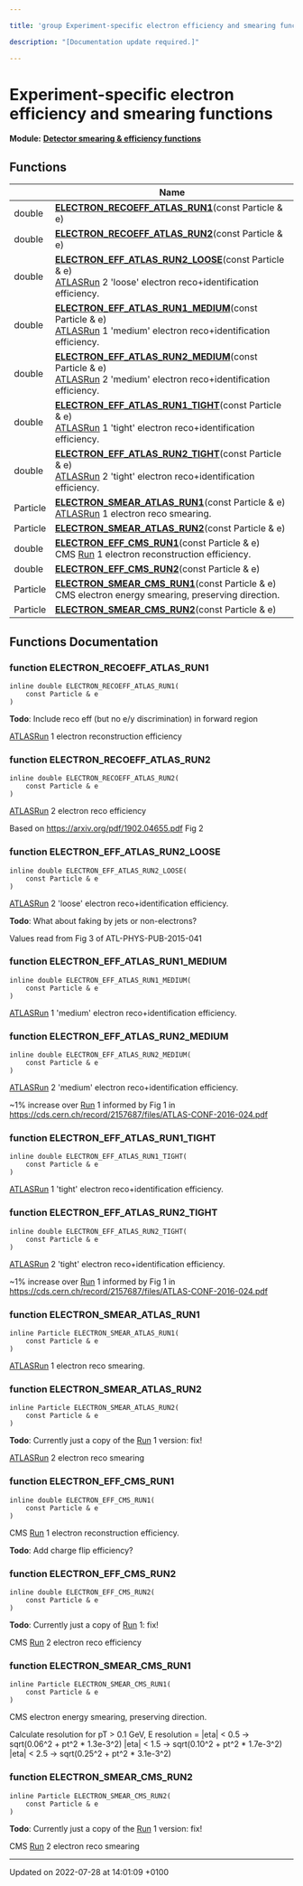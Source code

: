 ```yaml
---

title: 'group Experiment-specific electron efficiency and smearing functions'

description: "[Documentation update required.]"

---
```


# Experiment-specific electron efficiency and smearing functions

**Module:** **[Detector smearing & efficiency functions](http://example.org/modules/group__smearing/)**



## Functions

|                | Name           |
| -------------- | -------------- |
| double | **[ELECTRON_RECOEFF_ATLAS_RUN1](http://example.org/modules/group__smearing__elec/#function-electron-recoeff-atlas-run1)**(const Particle & e) |
| double | **[ELECTRON_RECOEFF_ATLAS_RUN2](http://example.org/modules/group__smearing__elec/#function-electron-recoeff-atlas-run2)**(const Particle & e) |
| double | **[ELECTRON_EFF_ATLAS_RUN2_LOOSE](http://example.org/modules/group__smearing__elec/#function-electron-eff-atlas-run2-loose)**(const Particle & e)<br><a href="http://example.org/namespaces/namespacerivet_1_1atlas/">ATLAS</a><a href="http://example.org/classes/classrivet_1_1run/">Run</a> 2 'loose' electron reco+identification efficiency.  |
| double | **[ELECTRON_EFF_ATLAS_RUN1_MEDIUM](http://example.org/modules/group__smearing__elec/#function-electron-eff-atlas-run1-medium)**(const Particle & e)<br><a href="http://example.org/namespaces/namespacerivet_1_1atlas/">ATLAS</a><a href="http://example.org/classes/classrivet_1_1run/">Run</a> 1 'medium' electron reco+identification efficiency.  |
| double | **[ELECTRON_EFF_ATLAS_RUN2_MEDIUM](http://example.org/modules/group__smearing__elec/#function-electron-eff-atlas-run2-medium)**(const Particle & e)<br><a href="http://example.org/namespaces/namespacerivet_1_1atlas/">ATLAS</a><a href="http://example.org/classes/classrivet_1_1run/">Run</a> 2 'medium' electron reco+identification efficiency.  |
| double | **[ELECTRON_EFF_ATLAS_RUN1_TIGHT](http://example.org/modules/group__smearing__elec/#function-electron-eff-atlas-run1-tight)**(const Particle & e)<br><a href="http://example.org/namespaces/namespacerivet_1_1atlas/">ATLAS</a><a href="http://example.org/classes/classrivet_1_1run/">Run</a> 1 'tight' electron reco+identification efficiency.  |
| double | **[ELECTRON_EFF_ATLAS_RUN2_TIGHT](http://example.org/modules/group__smearing__elec/#function-electron-eff-atlas-run2-tight)**(const Particle & e)<br><a href="http://example.org/namespaces/namespacerivet_1_1atlas/">ATLAS</a><a href="http://example.org/classes/classrivet_1_1run/">Run</a> 2 'tight' electron reco+identification efficiency.  |
| Particle | **[ELECTRON_SMEAR_ATLAS_RUN1](http://example.org/modules/group__smearing__elec/#function-electron-smear-atlas-run1)**(const Particle & e)<br><a href="http://example.org/namespaces/namespacerivet_1_1atlas/">ATLAS</a><a href="http://example.org/classes/classrivet_1_1run/">Run</a> 1 electron reco smearing.  |
| Particle | **[ELECTRON_SMEAR_ATLAS_RUN2](http://example.org/modules/group__smearing__elec/#function-electron-smear-atlas-run2)**(const Particle & e) |
| double | **[ELECTRON_EFF_CMS_RUN1](http://example.org/modules/group__smearing__elec/#function-electron-eff-cms-run1)**(const Particle & e)<br>CMS <a href="http://example.org/classes/classrivet_1_1run/">Run</a> 1 electron reconstruction efficiency.  |
| double | **[ELECTRON_EFF_CMS_RUN2](http://example.org/modules/group__smearing__elec/#function-electron-eff-cms-run2)**(const Particle & e) |
| Particle | **[ELECTRON_SMEAR_CMS_RUN1](http://example.org/modules/group__smearing__elec/#function-electron-smear-cms-run1)**(const Particle & e)<br>CMS electron energy smearing, preserving direction.  |
| Particle | **[ELECTRON_SMEAR_CMS_RUN2](http://example.org/modules/group__smearing__elec/#function-electron-smear-cms-run2)**(const Particle & e) |


## Functions Documentation

### function ELECTRON_RECOEFF_ATLAS_RUN1

```
inline double ELECTRON_RECOEFF_ATLAS_RUN1(
    const Particle & e
)
```


**Todo**: Include reco eff (but no e/y discrimination) in forward region 

<a href="http://example.org/namespaces/namespacerivet_1_1atlas/">ATLAS</a><a href="http://example.org/classes/classrivet_1_1run/">Run</a> 1 electron reconstruction efficiency 


### function ELECTRON_RECOEFF_ATLAS_RUN2

```
inline double ELECTRON_RECOEFF_ATLAS_RUN2(
    const Particle & e
)
```


<a href="http://example.org/namespaces/namespacerivet_1_1atlas/">ATLAS</a><a href="http://example.org/classes/classrivet_1_1run/">Run</a> 2 electron reco efficiency

Based on <a href="https://arxiv.org/pdf/1902.04655.pdf">https://arxiv.org/pdf/1902.04655.pdf</a> Fig 2 


### function ELECTRON_EFF_ATLAS_RUN2_LOOSE

```
inline double ELECTRON_EFF_ATLAS_RUN2_LOOSE(
    const Particle & e
)
```

<a href="http://example.org/namespaces/namespacerivet_1_1atlas/">ATLAS</a><a href="http://example.org/classes/classrivet_1_1run/">Run</a> 2 'loose' electron reco+identification efficiency. 

**Todo**: What about faking by jets or non-electrons? 

Values read from Fig 3 of ATL-PHYS-PUB-2015-041 


### function ELECTRON_EFF_ATLAS_RUN1_MEDIUM

```
inline double ELECTRON_EFF_ATLAS_RUN1_MEDIUM(
    const Particle & e
)
```

<a href="http://example.org/namespaces/namespacerivet_1_1atlas/">ATLAS</a><a href="http://example.org/classes/classrivet_1_1run/">Run</a> 1 'medium' electron reco+identification efficiency. 

### function ELECTRON_EFF_ATLAS_RUN2_MEDIUM

```
inline double ELECTRON_EFF_ATLAS_RUN2_MEDIUM(
    const Particle & e
)
```

<a href="http://example.org/namespaces/namespacerivet_1_1atlas/">ATLAS</a><a href="http://example.org/classes/classrivet_1_1run/">Run</a> 2 'medium' electron reco+identification efficiency. 

~1% increase over <a href="http://example.org/classes/classrivet_1_1run/">Run</a> 1 informed by Fig 1 in <a href="https://cds.cern.ch/record/2157687/files/ATLAS-CONF-2016-024.pdf">https://cds.cern.ch/record/2157687/files/ATLAS-CONF-2016-024.pdf</a>


### function ELECTRON_EFF_ATLAS_RUN1_TIGHT

```
inline double ELECTRON_EFF_ATLAS_RUN1_TIGHT(
    const Particle & e
)
```

<a href="http://example.org/namespaces/namespacerivet_1_1atlas/">ATLAS</a><a href="http://example.org/classes/classrivet_1_1run/">Run</a> 1 'tight' electron reco+identification efficiency. 

### function ELECTRON_EFF_ATLAS_RUN2_TIGHT

```
inline double ELECTRON_EFF_ATLAS_RUN2_TIGHT(
    const Particle & e
)
```

<a href="http://example.org/namespaces/namespacerivet_1_1atlas/">ATLAS</a><a href="http://example.org/classes/classrivet_1_1run/">Run</a> 2 'tight' electron reco+identification efficiency. 

~1% increase over <a href="http://example.org/classes/classrivet_1_1run/">Run</a> 1 informed by Fig 1 in <a href="https://cds.cern.ch/record/2157687/files/ATLAS-CONF-2016-024.pdf">https://cds.cern.ch/record/2157687/files/ATLAS-CONF-2016-024.pdf</a>


### function ELECTRON_SMEAR_ATLAS_RUN1

```
inline Particle ELECTRON_SMEAR_ATLAS_RUN1(
    const Particle & e
)
```

<a href="http://example.org/namespaces/namespacerivet_1_1atlas/">ATLAS</a><a href="http://example.org/classes/classrivet_1_1run/">Run</a> 1 electron reco smearing. 

### function ELECTRON_SMEAR_ATLAS_RUN2

```
inline Particle ELECTRON_SMEAR_ATLAS_RUN2(
    const Particle & e
)
```


**Todo**: Currently just a copy of the <a href="http://example.org/classes/classrivet_1_1run/">Run</a> 1 version: fix! 

<a href="http://example.org/namespaces/namespacerivet_1_1atlas/">ATLAS</a><a href="http://example.org/classes/classrivet_1_1run/">Run</a> 2 electron reco smearing 


### function ELECTRON_EFF_CMS_RUN1

```
inline double ELECTRON_EFF_CMS_RUN1(
    const Particle & e
)
```

CMS <a href="http://example.org/classes/classrivet_1_1run/">Run</a> 1 electron reconstruction efficiency. 

**Todo**: Add charge flip efficiency? 

### function ELECTRON_EFF_CMS_RUN2

```
inline double ELECTRON_EFF_CMS_RUN2(
    const Particle & e
)
```


**Todo**: Currently just a copy of <a href="http://example.org/classes/classrivet_1_1run/">Run</a> 1: fix! 

CMS <a href="http://example.org/classes/classrivet_1_1run/">Run</a> 2 electron reco efficiency 


### function ELECTRON_SMEAR_CMS_RUN1

```
inline Particle ELECTRON_SMEAR_CMS_RUN1(
    const Particle & e
)
```

CMS electron energy smearing, preserving direction. 

Calculate resolution for pT > 0.1 GeV, E resolution = |eta| < 0.5 -> sqrt(0.06^2 + pt^2 * 1.3e-3^2) |eta| < 1.5 -> sqrt(0.10^2 + pt^2 * 1.7e-3^2) |eta| < 2.5 -> sqrt(0.25^2 + pt^2 * 3.1e-3^2) 


### function ELECTRON_SMEAR_CMS_RUN2

```
inline Particle ELECTRON_SMEAR_CMS_RUN2(
    const Particle & e
)
```


**Todo**: Currently just a copy of the <a href="http://example.org/classes/classrivet_1_1run/">Run</a> 1 version: fix! 

CMS <a href="http://example.org/classes/classrivet_1_1run/">Run</a> 2 electron reco smearing 






-------------------------------

Updated on 2022-07-28 at 14:01:09 +0100
